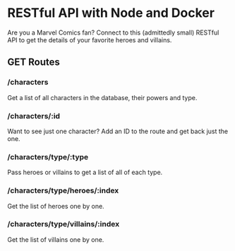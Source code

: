 # RESTful API with Node and Docker

Are you a Marvel Comics fan? Connect to this (admittedly small) RESTful API to get the details of your favorite heroes and villains.

## GET Routes
### /characters
Get a list of all characters in the database, their powers and type. 

### /characters/:id
Want to see just one character? Add an ID to the route and get back just the one.

### /characters/type/:type
Pass heroes or villains to get a list of all of each type.

### /characters/type/heroes/:index
Get the list of heroes one by one.

### /characters/type/villains/:index
Get the list of villains one by one. 
